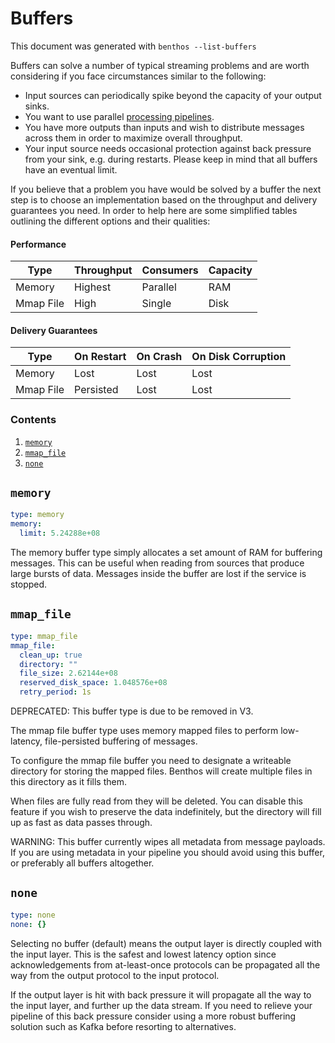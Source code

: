 Buffers
=======

This document was generated with `benthos --list-buffers`

Buffers can solve a number of typical streaming problems and are worth
considering if you face circumstances similar to the following:

- Input sources can periodically spike beyond the capacity of your output sinks.
- You want to use parallel [processing pipelines](../pipeline.md).
- You have more outputs than inputs and wish to distribute messages across them
  in order to maximize overall throughput.
- Your input source needs occasional protection against back pressure from your
  sink, e.g. during restarts. Please keep in mind that all buffers have an
  eventual limit.

If you believe that a problem you have would be solved by a buffer the next step
is to choose an implementation based on the throughput and delivery guarantees
you need. In order to help here are some simplified tables outlining the
different options and their qualities:

#### Performance

| Type      | Throughput | Consumers | Capacity |
| --------- | ---------- | --------- | -------- |
| Memory    | Highest    | Parallel  | RAM      |
| Mmap File | High       | Single    | Disk     |

#### Delivery Guarantees

| Type      | On Restart | On Crash  | On Disk Corruption |
| --------- | ---------- | --------- | ------------------ |
| Memory    | Lost       | Lost      | Lost               |
| Mmap File | Persisted  | Lost      | Lost               |

### Contents

1. [`memory`](#memory)
2. [`mmap_file`](#mmap_file)
3. [`none`](#none)

## `memory`

``` yaml
type: memory
memory:
  limit: 5.24288e+08
```

The memory buffer type simply allocates a set amount of RAM for buffering
messages. This can be useful when reading from sources that produce large bursts
of data. Messages inside the buffer are lost if the service is stopped.

## `mmap_file`

``` yaml
type: mmap_file
mmap_file:
  clean_up: true
  directory: ""
  file_size: 2.62144e+08
  reserved_disk_space: 1.048576e+08
  retry_period: 1s
```

DEPRECATED: This buffer type is due to be removed in V3.

The mmap file buffer type uses memory mapped files to perform low-latency,
file-persisted buffering of messages.

To configure the mmap file buffer you need to designate a writeable directory
for storing the mapped files. Benthos will create multiple files in this
directory as it fills them.

When files are fully read from they will be deleted. You can disable this
feature if you wish to preserve the data indefinitely, but the directory will
fill up as fast as data passes through.

WARNING: This buffer currently wipes all metadata from message payloads. If you
are using metadata in your pipeline you should avoid using this buffer, or
preferably all buffers altogether.

## `none`

``` yaml
type: none
none: {}
```

Selecting no buffer (default) means the output layer is directly coupled with
the input layer. This is the safest and lowest latency option since
acknowledgements from at-least-once protocols can be propagated all the way from
the output protocol to the input protocol.

If the output layer is hit with back pressure it will propagate all the way to
the input layer, and further up the data stream. If you need to relieve your
pipeline of this back pressure consider using a more robust buffering solution
such as Kafka before resorting to alternatives.
